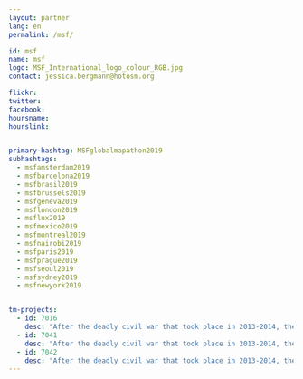 ```yaml
---
layout: partner
lang: en
permalink: /msf/

id: msf
name: msf
logo: MSF_International_logo_colour_RGB.jpg
contact: jessica.bergmann@hotosm.org

flickr: 
twitter: 
facebook: 
hoursname:
hourslink:


primary-hashtag: MSFglobalmapathon2019
subhashtags:
  - msfamsterdam2019
  - msfbarcelona2019
  - msfbrasil2019
  - msfbrussels2019
  - msfgeneva2019
  - msflondon2019
  - msflux2019
  - msfmexico2019
  - msfmontreal2019
  - msfnairobi2019
  - msfparis2019 
  - msfprague2019
  - msfseoul2019
  - msfsydney2019
  - msfnewyork2019


tm-projects:
  - id: 7016
    desc: "After the deadly civil war that took place in 2013-2014, the Central African Republic (CAR) enjoyed a period of relative calm. However, tensions between numerous armed groups exploded again at the end of 2016, throwing the country into a renewed spiral of violence. The conflict raged on throughout 2017 and into 2018. Violent attacks in several locations aggravated the already dire health needs of the population, 15 percent of whom - or close to 700,000 people - are displaced."
  - id: 7041
    desc: "After the deadly civil war that took place in 2013-2014, the Central African Republic (CAR) enjoyed a period of relative calm. However, tensions between numerous armed groups exploded again at the end of 2016, throwing the country into a renewed spiral of violence. The conflict raged on throughout 2017 and into 2018. Violent attacks in several locations aggravated the already dire health needs of the population, 15 percent of whom - or close to 700,000 people - are displaced."
  - id: 7042
    desc: "After the deadly civil war that took place in 2013-2014, the Central African Republic (CAR) enjoyed a period of relative calm. However, tensions between numerous armed groups exploded again at the end of 2016, throwing the country into a renewed spiral of violence. The conflict raged on throughout 2017 and into 2018. Violent attacks in several locations aggravated the already dire health needs of the population, 15 percent of whom - or close to 700,000 people - are displaced."
---
```

